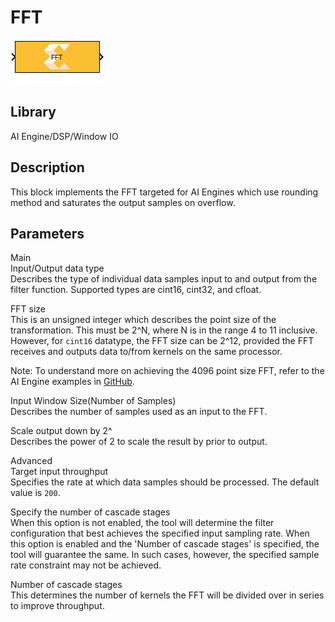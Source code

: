 # FFT

  
![](./Images/block.png)  

## Library

AI Engine/DSP/Window IO

## Description

This block implements the FFT targeted for AI Engines which use rounding
method and saturates the output samples on overflow.

## Parameters

Main  
Input/Output data type  
Describes the type of individual data samples input to and output from
the filter function. Supported types are cint16, cint32, and cfloat.

FFT size  
This is an unsigned integer which describes the point size of the
transformation. This must be 2^N, where N is in the range 4 to 11
inclusive. However, for `cint16` datatype, the FFT size can be 2^12,
provided the FFT receives and outputs data to/from kernels on the same
processor.

Note: To understand more on achieving the 4096 point size FFT, refer to
the AI Engine examples in
[GitHub](https://github.com/Xilinx/Vitis_Model_Composer).

Input Window Size(Number of Samples)  
Describes the number of samples used as an input to the FFT.

Scale output down by 2^  
Describes the power of 2 to scale the result by prior to output.

Advanced  
Target input throughput  
Specifies the rate at which data samples should be processed. The
default value is `200`.

Specify the number of cascade stages  
When this option is not enabled, the tool will determine the filter
configuration that best achieves the specified input sampling rate. When
this option is enabled and the 'Number of cascade stages' is specified,
the tool will guarantee the same. In such cases, however, the specified
sample rate constraint may not be achieved.

Number of cascade stages  
This determines the number of kernels the FFT will be divided over in
series to improve throughput.

